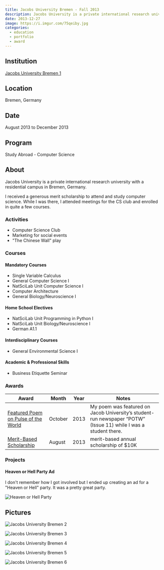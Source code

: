 ```yaml
---
title: Jacobs University Bremen - Fall 2013
description: Jacobs University is a private international research university with a residential campus in Bremen, Germany.
date: 2013-12-27
image: https://i.imgur.com/75qeiby.jpg
categories:
  - education
  - portfolio
  - award
---
```


## Institution

[Jacobs University Bremen 1](https://www.jacobs-university.de)

## Location

Bremen, Germany

## Date

August 2013 to December 2013

## Program

Study Abroad - Computer Science

## About

Jacobs University is a private international research university with a residential campus in Bremen, Germany.

I received a generous merit scholarship to attend and study computer science. While I was there, I attended meetings for the CS club and enrolled in quite a few courses.

### Activities

- Computer Science Club
- Marketing for social events
- "The Chinese Wall" play

### Courses

#### Mandatory Courses

- Single Variable Calculus
- General Computer Science I
- NatSciLab Unit Computer Science I
- Computer Architecture
- General Biology/Neuroscience I

#### Home School Electives

- NatSciLab Unit Programming in Python I
- NatSciLab Unit Biology/Neuroscience I
- German A1.1

#### Interdisciplinary Courses

- General Environmental Science I

#### Academic & Professional Skills

- Business Etiquette Seminar

### Awards

| Award                                                                                                  | Month   | Year | Notes                                                                                                           |
| ------------------------------------------------------------------------------------------------------ | ------- | ---- | --------------------------------------------------------------------------------------------------------------- |
| [Featured Poem on Pulse of the World](https://scribd.com/document/174387876/POTW-Issue-30)             | October | 2013 | My poem was featured on Jacob University’s student-run newspaper “POTW” (Issue 11) while I was a student there. |
| [Merit-Based Scholarship](https://jacobs-university.de/study/undergraduate/fees-finances/scholarships) | August  | 2013 | merit-based annual scholarship of $10K                                                                          |

### Projects

#### Heaven or Hell Party Ad

I don't remember how I got involved but I ended up creating an ad for a "Heaven or Hell" party. It was a pretty great party.

![Heaven or Hell Party](https://i.imgur.com/2T1QEUQ.png)

## Pictures

![Jacobs University Bremen 2](https://lh3.googleusercontent.com/B-yczUbpF5LAsQZPCCKSmgV2j_bgo_1wXMZhrDM_puOl3NHF0KJNiyQlQ1lZxqdftgMozzmarIVXV3ofUbPNk2lwkhXTZgRFesnrTOXnUl_Edg0oIbN5kcn5p-1qO7FzD0HLf9tFZ1Qg19Nn2eWA36zYB67EWJQHg2qtrUc3CgRV3fNQemH5insGrw_d9sqgl8syaMw-2gDb_tBDahxNWPV7WTOBzV7KXhDxic0yJgSa_Z0RVkBumMobxfTGbjD7zCO-vW06gYlt5nOuJ9j1Q7cTp8TSxHNi7x1LsfEdgS9AbGDGSpMH0Pl4JfTuGQF3Gu8HoiQaKMRNEPzj8fU9FMkKGbdO8rMCHrSC0JBFwvBiOMLhZaj2IkJ7gpBMVTNt00pVHTKcgYc1q2y8efYkm7csRi9Sw6Kte6NVOKGlFSyGtbOZRYHAPQxVWzIYtju1lzev8qBfpW0RIG6nUUhC8aXywNFFUzdA2Fgo-W7KnOZwZEklawe9fBFHP4T7X5Pf4QE3I1NFerL3XWcTZlriyDf8gG5l3lMNb3eZ1WTIZgMjNvfiQASbIqX6_Gtgk6P_WaqhQckg-RjPQuXsdAGJfp2tdomPjEDCFFTt80hgkmGJ0n0MJ8V13zntwxNc4JJG=w1453-h969-no)

![Jacobs University Bremen 3](https://lh3.googleusercontent.com/bQqHs6EP6WTEBAqBzjdKGg6N9_Rofldgc_lmB6MYQuxHHVtAzzDw09VoD4JHzglPbIa4Egu5ZdMLkTtWRehnhkIKK17eK9QXvTxCb5jMqXP65YXo4l5-1YNx4llw-9F2ABgxkisfoV8DoKKcnk-TuLqFuXCbNSGWSoFb7MKu8MsF3V2DqBapuwWlLlckBq_dLsZYL8Xp9fF5bR875FITnq5OJmdFXaRqtkDA_D7VRm8bla9UVfE0F_XGcXpKl3pZIXBvoQFSnOEdJ_CMbPND0j6xq8dQ8rLEdOMEDJb3G1mo1tCBvJuO9HCUCiz1_l4HHzfcHbQy9ulcwIkfQOLINam2k_Dw2t6edOhTUk1rYVr20_w_2b3VNDPtAekdmXorvP3W3q1cQCcd5ITaMXxS5RYhZrb5rcI7V-1NeW5N26ErhMKHt1VsgAajU6osCir-Q4gn9v9JRi4wYWrWDOgVbBGsZm4L4Yv3Qk_dVJyat43gQg9hQDrmJBb1Jyz9l8to7SPGpSG2EnPEhqqCleCWhYcGT3M_Mn6W50DPEaArc90v2j3vcx2-aYlv22g96A42QTpLPSpZuvY5s71TZAbNATTHMeXVNEu7SoZiRg6IsPfXE4823Q0jAYrSNCYm7j3E=w600-h800-no)

![Jacobs University Bremen 4](https://lh3.googleusercontent.com/wc-LP_ySynLB0RkYFYee-vgaNV4GcxMneQhsaI0JrzKjHPkSB1Zy0DjV4BJanchnmZvUsnCPcatxOhgwNtP1qxyK0WYBkBKXqrUW9OL-Xj0AXmBUyku2sKWCy30ku2-thuwExeeDy-rtaittVDHgGITT9qhIhF9Q_L5Q6eBchn0fQydnejmOG2zYn8aBnbGXt6DlAnO_89wZ8TswvXKkdEVzr_gfCWXl92y_nlddeIYgRLZ-SN4Aej0F55NdZ3boR0BX0hEuS85ovQoKcxRGVi_9SdYYXWZ_eOQV0BQjIs6zjdz6mNj4lShRSGRcNy8kzmKkkpOv6hsibtAmnOQ7W5m-KXXBseBumC7nNKwDW4G_ywfLhQRHsaXPPWo269f3oQ7nxt0ccJnlaBR3juqLXf06a76030AA1YyB3dupOurFM8dj1hovpbukHD9-n17Bqj8lPtQ0QOCzRRV0NugZhU3hr8T2sv6hMVA9JwUs1S2Du9OzTZiJedOaG1Ou9Etoj7afCHWcbt_A-_ckAjZr97D7m9xyqP8eveIacS5nBq4a3CuvTtOOj3mMcBFoICwLXBE8Yfk1bSiEaLKUZvnVh6j8vUuNQcbYuXYbVJ8KWxhR_ds6v9uOwhuNywcRw7OV=w800-h600-no)

![Jacobs University Bremen 5](https://lh3.googleusercontent.com/7IEJkrNDSJtr4jVV6DjrPq2fc1Se5c0dEhEqcCG2OIwce-NwCN0ITSUl9orvsTvfVETVWpOKbWWm7yPizBlQaCcoDl8TTvsNTjJL1_gbLV6Smn8UdxsrsXuXxrerRF0gTgVxPAQwPyoWRpvWhTr2oXGUTDSLI9JaJJ2RD2zjic9sn9uv3UKzCY4ml2xGKypFMHtULrtgknYgNVMFTR2d7062ceo61q3TDVWA56UuGAEuvwACE3NGMuT5jbEvLIgBYNVo4mbrbvNwhmyuXUFRvXwZF5serzplkKko3y2w0tmFtr6QEm0Tm1WTPnLgaX3Hy4xRJ0tTNPZuid5iSfLD2SR5UH5pC1RaQ_mQpMCfYAWqaUMx1xndEULOZH4yXE0J6XQtLQtqS9OVNMh3VbC3nSsT23CLB7eXK2176S-qFanlVF9AtoKojyUTrrdDMYJff37D7PiXLthr2C968TF8q6wKmITgletqMs9N_-NDaMVRkwGJREUbtJ32eGESdH9DaI0RjmXCUZov_MYW8bcfa1fkSVHdsME-oKQNy1yhLMwr3oQkaN0I-C3kjR11bddjIC9WLEHb-Cdgm40PGXXz3VvoU6DDLQbiSIlowGv-Lpf7qL5WuWeK30s80Nk0JZ3R=w1298-h969-no)

![Jacobs University Bremen 6](https://lh3.googleusercontent.com/K7LMkZNcEOH_RjVifd6YXg3Dn82eQbFM8GI5wpyS4dyBxER4u1aBAQzBH7nVyUq7TTRxFUCgprn14Auscbbtdms3n0jmnxxmcqiV4OdiKRdFYQhLsJ-Z7Ctd6K22m6-HXJpwuMEVPZKxXQ1ICqPukkkunYfdQ88b2Vf7kG3gW8RYWIroLbu4Zngx2NcDfU8WsepNQUFwcP9SgfpmvdXqsSNf-AX23n-N8aaAmElhc4epcrby7rwREFL70dBlWW6o2mibeSSgj7M5ckfwMd__6FzMCt8eOCeVKIJHVs4recIMRwgVz0FaIgVLgFTzJcF3Tl9CcC3Uoj4fXFtFVE1Vu9MLdePe6fiRnj1rXeDJCmXjUNofiO-fl5v26le-IIOUe29POPK9U2pC9J33ii540zG63M2uB39bpfsKG3wrr22Sv6iode4-g-IxDsKpMblX40CtLsrKtG25mfsuUGmmC4bkjMX6B0P7M59dLBs8oQLMzvRjddBDTY8TWA9QmsMsgABZ4I2h23R1w6FE66DutTILpdCn9US9xHGLg2JqiGb3hlrjKbFZ135XXB2v_03mPZ504lrONW5nCOB1Dtsv_1SAKn4VD3ckQBFCTPWrLcEC8iUj3gs8qfAT2qAcg6w4=w1298-h969-no)
